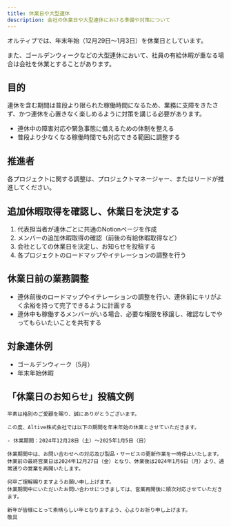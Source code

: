 ```yaml
---
title: 休業日や大型連休
description: 会社の休業日や大型連休における準備や対策について
---
```

オルティブでは、年末年始（12月29日〜1月3日）を休業日としています。

また、ゴールデンウィークなどの大型連休において、社員の有給休暇が重なる場合は会社を休業とすることがあります。

## 目的

連休を含む期間は普段より限られた稼働時間になるため、業務に支障をきたさず、かつ連休を心置きなく楽しめるように対策を講じる必要があります。

- 連休中の障害対応や緊急事態に備えるための体制を整える
- 普段より少なくなる稼働時間でも対応できる範囲に調整する

## 推進者

各プロジェクトに関する調整は、プロジェクトマネージャー、またはリードが推進してください。

## 追加休暇取得を確認し、休業日を決定する

1. 代表担当者が連休ごとに共通のNotionページを作成
1. メンバーの追加休暇取得の確認（前後の有給休暇取得など）
1. 会社としての休業日を決定し、お知らせを投稿する
1. 各プロジェクトのロードマップやイテレーションの調整を行う

## 休業日前の業務調整

- 連休前後のロードマップやイテレーションの調整を行い、連休前にキリがよく余裕を持って完了できるように計画する
- 連休中も稼働するメンバーがいる場合、必要な権限を移譲し、確認なしでやってもらいたいことを共有する

## 対象連休例

- ゴールデンウィーク（5月）
- 年末年始休暇

## 「休業日のお知らせ」投稿文例

```
平素は格別のご愛顧を賜り、誠にありがとうございます。

この度、Altive株式会社では以下の期間を年末年始の休業とさせていただきます。

- 休業期間：2024年12月28日（土）〜2025年1月5日（日）

休業期間中は、お問い合わせへの対応及び製品・サービスの更新作業を一時停止いたします。
休業前の最終営業日は2024年12月27日（金）となり、休業後は2024年1月6日（月）より、通常通りの営業を再開いたします。

何卒ご理解賜りますようお願い申し上げます。
休業期間中にいただいたお問い合わせにつきましては、営業再開後に順次対応させていただきます。

新年が皆様にとって素晴らしい年となりますよう、心よりお祈り申し上げます。
敬具
```